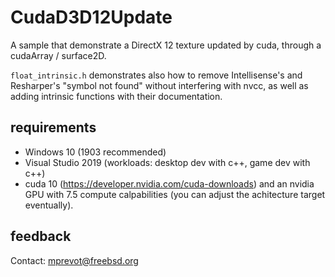 # CudaD3D12Update

A sample that demonstrate a DirectX 12 texture updated by cuda, through a cudaArray / surface2D.

`float_intrinsic.h` demonstrates also how to remove Intellisense's and Resharper's "symbol not found" without interfering with nvcc, as well as adding intrinsic functions with their documentation.

## requirements

- Windows 10 (1903 recommended)
- Visual Studio 2019 (workloads: desktop dev with c++, game dev with c++)
- cuda 10 (https://developer.nvidia.com/cuda-downloads) and an nvidia GPU with 7.5 compute calpabilities (you can adjust the achitecture target eventually).

## feedback 
Contact: mprevot@freebsd.org
